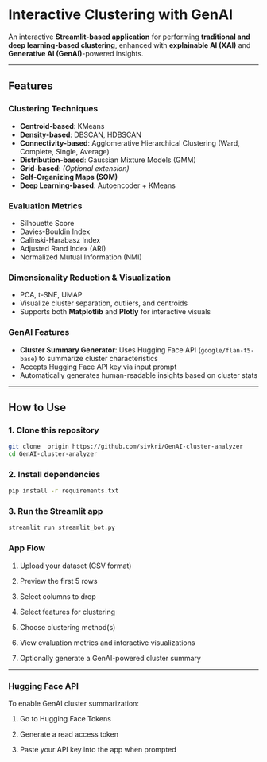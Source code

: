 # Interactive Clustering with GenAI

An interactive **Streamlit-based application** for performing **traditional and deep learning-based clustering**, enhanced with **explainable AI (XAI)** and **Generative AI (GenAI)**-powered insights.

---

## Features

### Clustering Techniques
- **Centroid-based**: KMeans
- **Density-based**: DBSCAN, HDBSCAN
- **Connectivity-based**: Agglomerative Hierarchical Clustering (Ward, Complete, Single, Average)
- **Distribution-based**: Gaussian Mixture Models (GMM)
- **Grid-based**: *(Optional extension)*
- **Self-Organizing Maps (SOM)**
- **Deep Learning-based**: Autoencoder + KMeans

### Evaluation Metrics
- Silhouette Score
- Davies-Bouldin Index
- Calinski-Harabasz Index
- Adjusted Rand Index (ARI)
- Normalized Mutual Information (NMI)

### Dimensionality Reduction & Visualization
- PCA, t-SNE, UMAP
- Visualize cluster separation, outliers, and centroids
- Supports both **Matplotlib** and **Plotly** for interactive visuals

### GenAI Features
- **Cluster Summary Generator**: Uses Hugging Face API (`google/flan-t5-base`) to summarize cluster characteristics
- Accepts Hugging Face API key via input prompt
- Automatically generates human-readable insights based on cluster stats

---

## How to Use

### 1. Clone this repository
```bash
git clone  origin https://github.com/sivkri/GenAI-cluster-analyzer           
cd GenAI-cluster-analyzer
```

### 2. Install dependencies
```bash
pip install -r requirements.txt
````

### 3. Run the Streamlit app
```bash
streamlit run streamlit_bot.py
````

### App Flow
1. Upload your dataset (CSV format)

2. Preview the first 5 rows

3. Select columns to drop

4. Select features for clustering

5. Choose clustering method(s)

6. View evaluation metrics and interactive visualizations

7. Optionally generate a GenAI-powered cluster summary

---

### Hugging Face API

To enable GenAI cluster summarization:

1. Go to Hugging Face Tokens

2. Generate a read access token

3. Paste your API key into the app when prompted
